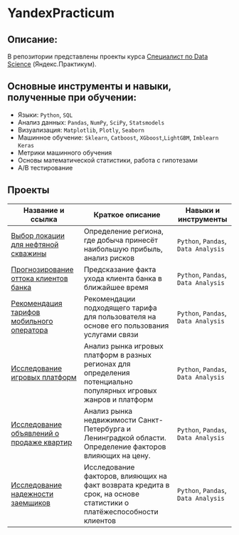 # YandexPracticum
## Описание:
В репозитории представлены проекты курса [Специалист по Data Science](https://practicum.yandex.ru/data-scientist/) (Яндекс.Практикум).
## Основные инструменты и навыки, полученные при обучении:
* Языки: `Python`, `SQL`
* Анализ данных: `Pandas`, `NumPy`, `SciPy`, `Statsmodels`
* Визуализация: `Matplotlib`, `Plotly`, `Seaborn` 
* Машинное обучение: `Sklearn`, `Catboost`, `XGboost`,`LightGBM`, `Imblearn` `Keras`
* Метрики машинного обучения
* Основы математической статистики, работа с гипотезами
* A/B тестирование

## Проекты
| Название и ссылка | Краткое описание | Навыки и инструменты |  
|---|---|---|
| [Выбор локации для нефтяной скважины](06.%20Выбор%20локации%20для%20скважины) |Определение региона, где добыча принесёт наибольшую прибыль, анализ рисков | `Python`, `Pandas`, `Data Analysis` |
| [Прогнозирование оттока клиентов банка](05.%20Отток%20клиентов%20из%20банка) |Предсказание факта ухода клиента банка в ближайшее время | `Python`, `Pandas`, `Data Analysis` |
| [Рекомендация тарифов мобильного оператора](04.%20Рекомендация%20тарифов) |Рекомендации подходящего тарифа для пользователя на основе его пользования услугами связи | `Python`, `Pandas`, `Data Analysis` |
| [Исследование игровых платформ](03.%20Исследование%20игр) |Анализ рынка игровых платформ в разных регионах для определения потенциально популярных игровых жанров и платформ | `Python`, `Pandas`, `Data Analysis` |
| [Исследование объявлений о продаже квартир](02.%20Исследование%20объявлений%20о%20продаже%20квартир) |Анализ рынка недвижимости Санкт-Петербурга и Ленинградкой области. Определение факторов влияющих на цену. | `Python`, `Pandas`, `Data Analysis` |
| [Исследование надежности заемщиков](01.%20Исследование%20надежности%20заемщиков) | Исследование факторов, влияющих на факт возврата кредита в срок, на основе статистики о платёжеспособности клиентов | `Python`, `Pandas`, `Data Analysis` |
